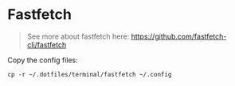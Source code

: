 # Fastfetch

> See more about fastfetch here: https://github.com/fastfetch-cli/fastfetch

Copy the config files: 

```shell
cp -r ~/.dotfiles/terminal/fastfetch ~/.config
```